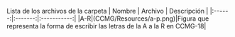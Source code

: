 Lista de los archivos de la carpeta
| Nombre | Archivo | Descripción |
|:------:|:-------:|:-----------:|
|A-R|(CCMG/Resources/a-p.png)|Figura que representa la forma de escribir las letras de la A a la R en CCMG-18|

